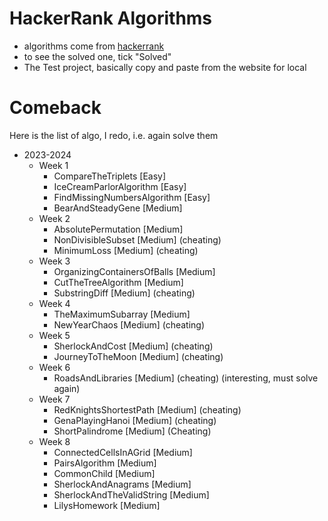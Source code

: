 # HackerRank Algorithms
* algorithms come from [hackerrank](https://www.hackerrank.com/domains/algorithms)
* to see the solved one, tick "Solved"
* The Test project, basically copy and paste from the website for local


# Comeback
Here is the list of algo, I redo, i.e. again solve them
* 2023-2024
	* Week 1
		* CompareTheTriplets [Easy]
		* IceCreamParlorAlgorithm [Easy]
		* FindMissingNumbersAlgorithm [Easy]
		* BearAndSteadyGene [Medium]
	* Week 2
		* AbsolutePermutation [Medium]
		* NonDivisibleSubset [Medium] (cheating)
		* MinimumLoss [Medium] (cheating)
	* Week 3
		* OrganizingContainersOfBalls [Medium]	
		* CutTheTreeAlgorithm [Medium]
		* SubstringDiff [Medium] (cheating)
	* Week 4
		* TheMaximumSubarray [Medium]
		* NewYearChaos [Medium] (cheating)
	* Week 5
		* SherlockAndCost [Medium] (cheating)
		* JourneyToTheMoon [Medium] (cheating)
	* Week 6
		* RoadsAndLibraries [Medium] (cheating) (interesting, must solve again)	
	* Week 7
		* RedKnightsShortestPath [Medium] (cheating)
		* GenaPlayingHanoi [Medium] (cheating)
		* ShortPalindrome [Medium] (Cheating)
	* Week 8
		* ConnectedCellsInAGrid [Medium]	
		* PairsAlgorithm [Medium]
		* CommonChild [Medium]
		* SherlockAndAnagrams [Medium]
		* SherlockAndTheValidString [Medium]
		* LilysHomework [Medium]

		 
